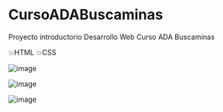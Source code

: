 # CursoADABuscaminas
Proyecto introductorio Desarrollo Web Curso ADA Buscaminas

💥HTML
💥CSS

![image](https://user-images.githubusercontent.com/72052340/186286940-74dc9f1c-eca6-41c5-b5c8-5f132b525121.png)

![image](https://user-images.githubusercontent.com/72052340/186286961-a8e75810-40f7-4856-834e-bd43e00f7b09.png)

![image](https://user-images.githubusercontent.com/72052340/186286988-78ef6085-9bb7-4940-bd0b-1100747a1bab.png)



